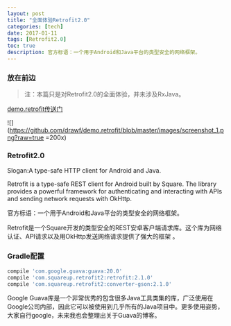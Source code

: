 ```yaml
---
layout: post
title: "全面体验Retrofit2.0"
categories: [tech]
date: 2017-01-11
tags: [Retrofit2.0]
toc: true
description: 官方标语：一个用于Android和Java平台的类型安全的网络框架。
---
```


### 放在前边
> 注：本篇只是对Retrofit2.0的全面体验，并未涉及RxJava。

[demo.retrofit传送门](https://github.com/drawf/demo.retrofit)

![](https://github.com/drawf/demo.retrofit/blob/master/images/screenshot_1.png?raw=true =200x)

### Retrofit2.0
Slogan:A type-safe HTTP client for Android and Java.

Retrofit is a type-safe REST client for Android built by Square. The library provides a powerful framework for authenticating and interacting with APIs and sending network requests with OkHttp.

官方标语：一个用于Android和Java平台的类型安全的网络框架。

Retrofit是一个Square开发的类型安全的REST安卓客户端请求库。这个库为网络认证、API请求以及用OkHttp发送网络请求提供了强大的框架 。

### Gradle配置
```gradle
compile 'com.google.guava:guava:20.0'
compile 'com.squareup.retrofit2:retrofit:2.1.0'
compile 'com.squareup.retrofit2:converter-gson:2.1.0'
```

Google Guava库是一个非常优秀的包含很多Java工具类集的库，广泛使用在Google公司内部，因此它可以被使用到几乎所有的Java项目中。更多使用姿势，大家自行google，未来我也会整理出关于Guava的博客。
